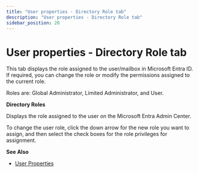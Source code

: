 ```yaml
---
title: "User properties - Directory Role tab"
description: "User properties - Directory Role tab"
sidebar_position: 20
---
```


# User properties - Directory Role tab

This tab displays the role assigned to the user/mailbox in Microsoft Entra ID. If required, you can
change the role or modify the permissions assigned to the current role.

Roles are: Global Administrator, Limited Administrator, and User.

**Directory Roles**

Displays the role assigned to the user on the Microsoft Entra Admin Center.

To change the user role, click the down arrow for the new role you want to assign, and then select
the check boxes for the role privileges for assignment.

**See Also**

- [User Properties](/docs/directorymanager/11.0/portal/user/properties/overview.md)
